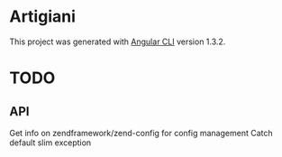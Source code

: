 # Artigiani

This project was generated with [Angular CLI](https://github.com/angular/angular-cli) version 1.3.2.

# TODO

## API

Get info on zendframework/zend-config for config management
Catch default slim exception
